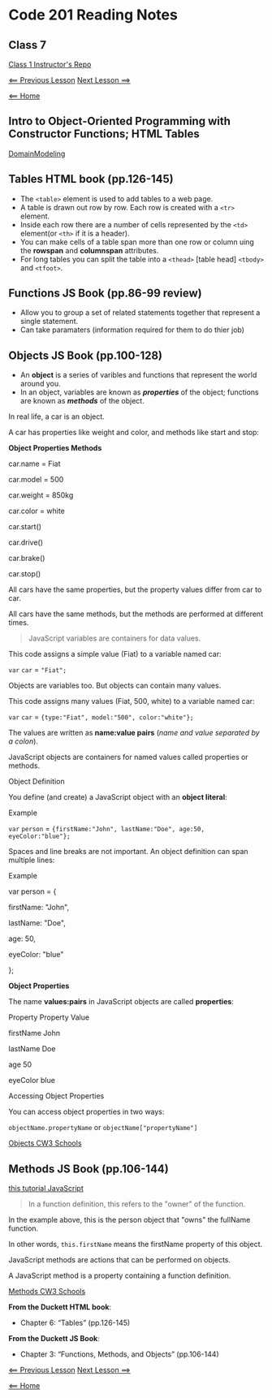 # Code 201 Reading Notes

## Class 7

[Class 1 Instructor's Repo](https://github.com/codefellows/seattle-201n21/tree/master/class-01)

[<== Previous Lesson](class-06.md) [Next Lesson ==>](class-08.md)

[<== Home](README.md)

## Intro to Object-Oriented Programming with Constructor Functions; HTML Tables

[DomainModeling](https://github.com/codefellows/domain_modeling#domain-modeling)

## Tables HTML book (pp.126-145)

+ The `<table>` element is used to add tables to a web page.
+ A table is drawn out row by row. Each row is created with a `<tr>` element.
+ Inside each row there are a number of cells represented by the `<td>` element(or `<th>` if it is a header).
+ You can make cells of a table span more than one row or column uing the **rowspan** and **columnspan** attributes.
+ For long tables you can split the table into a `<thead>` [table head] `<tbody>` and `<tfoot>`.

## Functions JS Book (pp.86-99 review)

+ Allow you to group a set of related statements together that represent a single statement.
+ Can take paramaters (information required for them to do thier job)

## Objects JS Book (pp.100-128)

+ An **object** is a series of varibles and functions that represent the world around you.
+ In an object, variables are known as ***properties*** of the object; functions are known as ***methods*** of the  object. 

In real life, a car is an object.

A car has properties like weight and color, and methods like start and stop:

**Object	Properties	Methods**
	
car.name = Fiat

car.model = 500

car.weight = 850kg

car.color = white	

car.start()

car.drive()

car.brake()

car.stop()

All cars have the same properties, but the property values differ from car to car.

All cars have the same methods, but the methods are performed at different times.

> JavaScript variables are containers for data values.

This code assigns a simple value (Fiat) to a variable named car:

`var` `car` = `"Fiat";`

Objects are variables too. But objects can contain many values.

This code assigns many values (Fiat, 500, white) to a variable named car:

`var` `car` = `{type:"Fiat", model:"500", color:"white"};`

The values are written as **name:value pairs** (*name and value separated by a colon*).

JavaScript objects are containers for named values called properties or methods.

Object Definition

You define (and create) a JavaScript object with an **object literal**:

Example

`var` `person` = `{firstName:"John", lastName:"Doe", age:50, eyeColor:"blue"};`

Spaces and line breaks are not important. An object definition can span multiple lines:

Example

var person = {

  firstName: "John",

  lastName: "Doe",

  age: 50,

  eyeColor: "blue"

};

**Object Properties**

The name **values:pairs** in JavaScript objects are called **properties**:

Property	Property Value

firstName	John

lastName	Doe

age	50

eyeColor	blue

Accessing Object Properties

You can access object properties in two ways:

`objectName.propertyName` or `objectName["propertyName"]`

[Objects CW3 Schools](https://www.w3schools.com/js/js_objects.asp)

## Methods JS Book  (pp.106-144)

[this tutorial JavaScript](https://javascript.info/object-methods)

> In a function definition, this refers to the "owner" of the function.

In the example above, this is the person object that "owns" the fullName function.

In other words, `this.firstName` means the firstName property of this object.

JavaScript methods are actions that can be performed on objects.

A JavaScript method is a property containing a function definition.

[Methods CW3 Schools](https://www.w3schools.com/js/js_object_methods.asp)




**From the Duckett HTML book**:

+ Chapter 6: “Tables” (pp.126-145)

**From the Duckett JS Book**:

+ Chapter 3: “Functions, Methods, and Objects” (pp.106-144)

[<== Previous Lesson](class-06.md) [Next Lesson ==>](class-08.md)

[<== Home](README.md)

